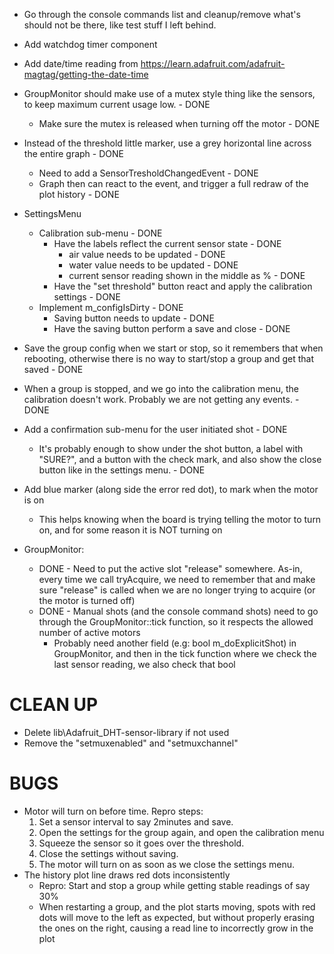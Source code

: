 * Go through the console commands list and cleanup/remove what's should not be there, like test stuff I left behind.

* Add watchdog timer component

* Add date/time reading from https://learn.adafruit.com/adafruit-magtag/getting-the-date-time

* GroupMonitor should make use of a mutex style thing like the sensors, to keep maximum current usage low. - DONE
	* Make sure the mutex is released when turning off the motor - DONE

* Instead of the threshold little marker, use a grey horizontal line across the entire graph - DONE
	* Need to add a SensorTresholdChangedEvent - DONE
	* Graph then can react to the event, and trigger a full redraw of the plot history - DONE


* SettingsMenu
	* Calibration sub-menu - DONE
		* Have the labels reflect the current sensor state - DONE
			* air value needs to be updated - DONE
			* water value needs to be updated - DONE
			* current sensor reading shown in the middle as % - DONE
		* Have the "set threshold" button react and apply the calibration settings - DONE
	* Implement m_configIsDirty - DONE
		* Saving button needs to update - DONE
		* Have the saving button perform a save and close - DONE

* Save the group config when we start or stop, so it remembers that when rebooting, otherwise there is no way to start/stop a group and get that saved - DONE
* When a group is stopped, and we go into the calibration menu, the calibration doesn't work. Probably we are not getting any events. - DONE

* Add a confirmation sub-menu for the user initiated shot - DONE
	* It's probably enough to show under the shot button, a label with "SURE?", and a button with the check mark, and also show the close button like in the settings menu. - DONE
* Add blue marker (along side the error red dot), to mark when the motor is on
	* This helps knowing when the board is trying telling the motor to turn on, and for some reason it is NOT turning on


* GroupMonitor:
	* DONE - Need to put the active slot "release" somewhere. As-in, every time we call tryAcquire, we need to remember that and make sure "release" is called when we are no longer trying to acquire (or the motor is turned off)
	* DONE - Manual shots (and the console command shots) need to go through the GroupMonitor::tick function, so it respects the allowed number of active motors
		* Probably need another field (e.g: bool m_doExplicitShot) in GroupMonitor, and then in the tick function where we check the last sensor reading, we also check that bool


CLEAN UP
========

* Delete lib\Adafruit_DHT-sensor-library if not used
* Remove the "setmuxenabled" and "setmuxchannel"


BUGS
====

* Motor will turn on before time. Repro steps:
	1. Set a sensor interval to say 2minutes and save.
	2. Open the settings for the group again, and open the calibration menu
	3. Squeeze the sensor so it goes over the threshold.
	4. Close the settings without saving.
	5. The motor will turn on as soon as we close the settings menu.
* The history plot line draws red dots inconsistently 
	* Repro: Start and stop a group while getting stable readings of say 30%
	* When restarting a group, and the plot starts moving, spots with red dots will move to the left as expected, but without properly erasing the ones on the right, causing a read line to incorrectly grow in the plot
